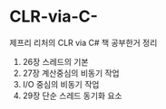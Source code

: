 # CLR-via-C-
제프리 리처의 CLR via C# 책 공부한거 정리

1. 26장 스레드의 기본
2. 27장 계산중심의 비동기 작업
3. I/O 중심의 비동기 작업
4.  29장 단순 스레드 동기화 요소 
